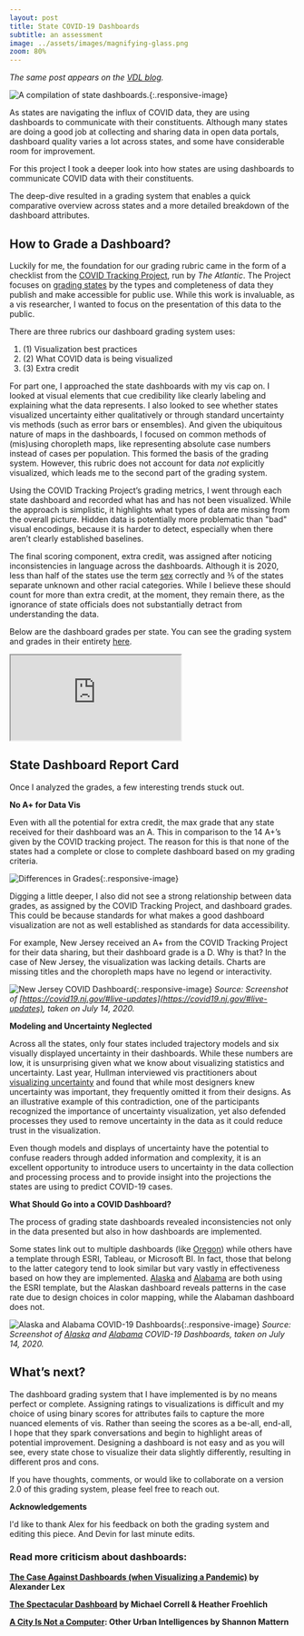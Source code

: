 ```yaml
---
layout: post
title: State COVID-19 Dashboards
subtitle: an assessment 
image: ../assets/images/magnifying-glass.png
zoom: 80%
---
```

*The same post appears on the [VDL blog](https://vdl.sci.utah.edu/blog/2020/07/20/state-dashboards/).*

![A compilation of state dashboards.](/assets/images/dashboards/2020_state-dashboard-compilation.png){:.responsive-image}

As states are navigating the influx of COVID data, they are using dashboards to communicate with their constituents. Although many states are doing a good job at collecting and sharing data in open data portals, dashboard quality varies a lot across states, and some have considerable room for improvement.

For this project I took a deeper look into how states are using dashboards to communicate COVID data with their constituents.

The deep-dive resulted in a grading system that enables a quick comparative overview across states and a more detailed breakdown of the dashboard attributes.

## How to Grade a Dashboard?

Luckily for me, the foundation for our grading rubric came in the form of a checklist from the [COVID Tracking Project](https://covidtracking.com/about-data#state-data-quality-grades), run by _The Atlantic_. The Project focuses on [grading states](https://covidtracking.com/state-grades) by the types and completeness of data they publish and make accessible for public use. While this work is invaluable, as a vis researcher, I wanted to focus on the presentation of this data to the public.

There are three rubrics our dashboard grading system uses:

1. (1) Visualization best practices
2. (2) What COVID data is being visualized
3. (3) Extra credit

For part one, I approached the state dashboards with my vis cap on. I looked at visual elements that cue credibility like clearly labeling and explaining what the data represents. I also looked to see whether states visualized uncertainty either qualitatively or through standard uncertainty vis methods (such as error bars or ensembles). And given the ubiquitous nature of maps in the dashboards, I focused on common methods of (mis)using choropleth maps, like representing absolute case numbers instead of cases per population. This formed the basis of the grading system. However, this rubric does not account for data _not_ explicitly visualized, which leads me to the second part of the grading system.

Using the COVID Tracking Project’s grading metrics, I went through each state dashboard and recorded what has and has not been visualized. While the approach is simplistic, it highlights what types of data are missing from the overall picture. Hidden data is potentially more problematic than "bad" visual encodings, because it is harder to detect, especially when there aren’t clearly established baselines.

The final scoring component, extra credit, was assigned after noticing inconsistencies in language across the dashboards. Although it is 2020, less than half of the states use the term [sex](https://orwh.od.nih.gov/sex-gender#:~:text=%22Sex%22%20refers%20to%20biological%20differences,across%20societies%20and%20over%20time.) correctly and ⅗ of the states separate unknown and other racial categories. While I believe these should count for more than extra credit, at the moment, they remain there, as the ignorance of state officials does not substantially detract from understanding the data.

Below are the dashboard grades per state. You can see the grading system and grades in their entirety [here](https://docs.google.com/spreadsheets/d/1NVlOZELufbpeUp4N_inXbTmS0aYpqtp7NvOqZSEIu1E).

<iframe src="https://docs.google.com/spreadsheets/d/e/2PACX-1vTVCe_CIgqjJlRsF7VUjBybNVYu9KC1io1LPa7TU--Gcq6K5qu875c9BJTboC5qVplxfE7iu6C_0CbX/pubhtml?gid=529259175&amp;single=true&amp;widget=true&amp;headers=false" style="position:relative"></iframe>

## State Dashboard Report Card

Once I analyzed the grades, a few interesting trends stuck out.

**No A+ for Data Vis**

Even with all the potential for extra credit, the max grade that any state received for their dashboard was an A. This in comparison to the 14 A+’s given by the COVID tracking project. The reason for this is that none of the states had a complete or close to complete dashboard based on my grading criteria.

![Differences in Grades](/assets/images/dashboards/2020_grading-differences.png){:.responsive-image}

Digging a little deeper, I also did not see a strong relationship between data grades, as assigned by the COVID Tracking Project, and dashboard grades. This could be because standards for what makes a good dashboard visualization are not as well established as standards for data accessibility.

For example, New Jersey received an A+ from the COVID Tracking Project for their data sharing, but their dashboard grade is a D. Why is that? In the case of New Jersey, the visualization was lacking details. Charts are missing titles and the choropleth maps have no legend or interactivity.

![New Jersey COVID Dashboard](/assets/images/dashboards/2020_nj-dashboard.png){:.responsive-image}
_Source: Screenshot of [https://covid19.nj.gov/#live-updates](https://covid19.nj.gov/#live-updates), taken on July 14, 2020._

**Modeling and Uncertainty Neglected**

Across all the states, only four states included trajectory models and six visually displayed uncertainty in their dashboards. While these numbers are low, it is unsurprising given what we know about visualizing statistics and uncertainty. Last year, Hullman interviewed vis practitioners about [visualizing uncertainty](https://mucollective.northwestern.edu/project/2019-value-of-uncertainty-vis) and found that while most designers knew uncertainty was important, they frequently omitted it from their designs. As an illustrative example of this contradiction, one of the participants recognized the importance of uncertainty visualization, yet also defended processes they used to remove uncertainty in the data as it could reduce trust in the visualization.

Even though models and displays of uncertainty have the potential to confuse readers through added information and complexity, it is an excellent opportunity to introduce users to uncertainty in the data collection and processing process and to provide insight into the projections the states are using to predict COVID-19 cases.

**What Should Go into a COVID Dashboard?**

The process of grading state dashboards revealed inconsistencies not only in the data presented but also in how dashboards are implemented.

Some states link out to multiple dashboards (like [Oregon](https://govstatus.egov.com/OR-OHA-COVID-19)) while others have a template through ESRI, Tableau, or Microsoft BI. In fact, those that belong to the latter category tend to look similar but vary vastly in effectiveness based on how they are implemented. [Alaska](https://coronavirus-response-alaska-dhss.hub.arcgis.com/) and [Alabama](https://alpublichealth.maps.arcgis.com/apps/opsdashboard/index.html#/6d2771faa9da4a2786a509d82c8cf0f7) are both using the ESRI template, but the Alaskan dashboard reveals patterns in the case rate due to design choices in color mapping, while the Alabaman dashboard does not.

![Alaska and Alabama COVID-19 Dashboards](/assets/images/dashboards/2020_ak-al-dashboards.png){:.responsive-image}
_Source: Screenshot of [Alaska](https://www.arcgis.com/apps/opsdashboard/index.html#/83c63cfec8b24397bdf359f49b11f218) and [Alabama](https://alpublichealth.maps.arcgis.com/apps/opsdashboard/index.html#/6d2771faa9da4a2786a509d82c8cf0f7) COVID-19 Dashboards, taken on July 14, 2020._

## What’s next?

The dashboard grading system that I have implemented is by no means perfect or complete. Assigning ratings to visualizations is difficult and my choice of using binary scores for attributes fails to capture the more nuanced elements of vis. Rather than seeing the scores as a be-all, end-all, I hope that they spark conversations and begin to highlight areas of potential improvement. Designing a dashboard is not easy and as you will see, every state chose to visualize their data slightly differently, resulting in different pros and cons.

If you have thoughts, comments, or would like to collaborate on a version 2.0 of this grading system, please feel free to reach out.

**Acknowledgements**

I'd like to thank Alex for his feedback on both the grading system and editing this piece. And Devin for last minute edits.

### Read more criticism about dashboards:
**[The Case Against Dashboards (when Visualizing a Pandemic)](https://vdl.sci.utah.edu/blog/2020/07/06/dashboards/) by Alexander Lex**

**[The Spectacular Dashboard](https://mcorrell.medium.com/the-spectacular-dashboard-dcb190ed8529) by Michael Correll & Heather Froehlich**

**[A City Is Not a Computer](https://press.princeton.edu/books/paperback/9780691208053/a-city-is-not-a-computer): Other Urban Intelligences by Shannon Mattern**